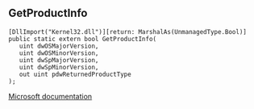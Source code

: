 ## GetProductInfo

```
[DllImport("Kernel32.dll")][return: MarshalAs(UnmanagedType.Bool)]
public static extern bool GetProductInfo(
   uint dwOSMajorVersion,
   uint dwOSMinorVersion,
   uint dwSpMajorVersion,
   uint dwSpMinorVersion,
   out uint pdwReturnedProductType
);
```

[Microsoft documentation](https://docs.microsoft.com/en-us/windows/win32/api/winbase/nf-winbase-getproductinfo)
